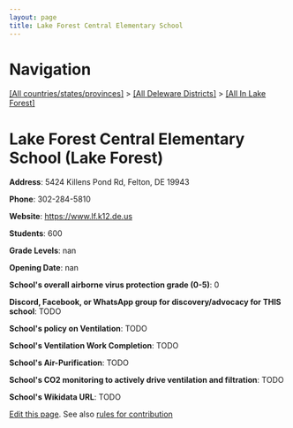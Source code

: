 ```yaml
---
layout: page
title: Lake Forest Central Elementary School
---
```

# Navigation

[[All countries/states/provinces]](../../..) > [[All Deleware Districts]](../..) > [[All In Lake Forest]](..)

# Lake Forest Central Elementary School (Lake Forest)

**Address**: 5424 Killens Pond Rd, Felton, DE 19943

**Phone**: 302-284-5810

**Website**: <https://www.lf.k12.de.us>

**Students**: 600

**Grade Levels**: nan

**Opening Date**: nan

**School's overall airborne virus protection grade (0-5)**: 0

**Discord, Facebook, or WhatsApp group for discovery/advocacy for THIS school**: TODO

**School's policy on Ventilation**: TODO

**School's Ventilation Work Completion**: TODO

**School's Air-Purification**: TODO

**School's CO2 monitoring to actively drive ventilation and filtration**: TODO

**School's Wikidata URL**: TODO


[Edit this page](https://github.com/ventilate-schools/DE/edit/main/./Lake_Forest/Lake_Forest_Central_Elementary_School.md). See also [rules for contribution](../../../contribution-rules/)